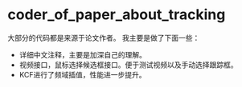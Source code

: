 # coder_of_paper_about_tracking
大部分的代码都是来源于论文作者。
我主要是做了下面一些：
* 详细中文注释，主要是加深自己的理解。
* 视频接口，鼠标选择候选框接口。便于测试视频以及手动选择跟踪框。
* KCF进行了频域插值，性能进一步提升。
